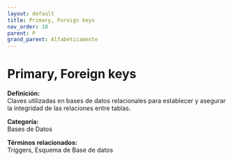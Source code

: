 ```yaml
---
layout: default
title: Primary, Foreign keys
nav_order: 10
parent: P
grand_parent: Alfabéticamente
---
```


# Primary, Foreign keys

**Definición:**  
Claves utilizadas en bases de datos relacionales para establecer y asegurar la integridad de las relaciones entre tablas.

**Categoría:**  
Bases de Datos  

  


**Términos relacionados:**  
Triggers, Esquema de Base de datos
